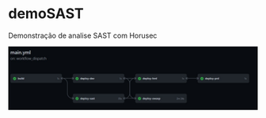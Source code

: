 # demoSAST
Demonstração de analise SAST com Horusec

![Resultado da pipeline do LAB](https://github.com/crypto-br/demoSAST/blob/main/resultpipeline.jpg)
